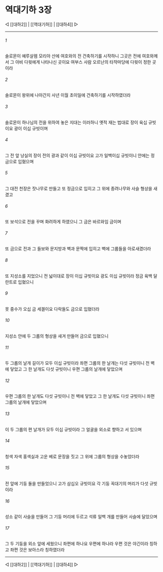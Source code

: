 # 역대기하 3장

◁ [[대하2]] | [[역대기하]] | [[대하4]] ▷
***

###### 1
솔로몬이 예루살렘 모리아 산에 여호와의 전 건축하기를 시작하니 그곳은 전에 여호와께서 그 아비 다윗에게 나타나신 곳이요 여부스 사람 오르난의 타작마당에 다윗이 정한 곳이라

###### 2
솔로몬이 왕위에 나아간지 사년 이월 초이일에 건축하기를 시작하였더라

###### 3
솔로몬이 하나님의 전을 위하여 놓은 지대는 이러하니 옛적 재는 법대로 장이 육십 규빗이요 광이 이십 규빗이며

###### 4
그 전 앞 낭실의 장이 전의 광과 같이 이십 규빗이요 고가 일백이십 규빗이니 안에는 정금으로 입혔으며

###### 5
그 대전 천장은 잣나무로 만들고 또 정금으로 입히고 그 위에 종려나무와 사슬 형상을 새겼고

###### 6
또 보석으로 전을 꾸며 화려하게 하였으니 그 금은 바르와임 금이며

###### 7
또 금으로 전과 그 들보와 문지방과 벽과 문짝에 입히고 벽에 그룹들을 아로새겼더라

###### 8
또 지성소를 지었으니 전 넓이대로 장이 이십 규빗이요 광도 이십 규빗이라 정금 육백 달란트로 입혔으니

###### 9
못 중수가 오십 금 세겔이요 다락들도 금으로 입혔더라

###### 10
지성소 안에 두 그룹의 형상을 새겨 만들어 금으로 입혔으니

###### 11
두 그룹의 날개 길이가 모두 이십 규빗이라 좌편 그룹의 한 날개는 다섯 규빗이니 전 벽에 닿았고 그 한 날개도 다섯 규빗이니 우편 그룹의 날개에 닿았으며

###### 12
우편 그룹의 한 날개도 다섯 규빗이니 전 벽에 닿았고 그 한 날개도 다섯 규빗이니 좌편 그룹의 날개에 닿았으며

###### 13
이 두 그룹의 편 날개가 모두 이십 규빗이라 그 얼굴을 외소로 향하고 서 있으며

###### 14
청색 자색 홍색실과 고운 베로 문장을 짓고 그 위에 그룹의 형상을 수놓았더라

###### 15
전 앞에 기둥 둘을 만들었으니 고가 삼십오 규빗이요 각 기둥 꼭대기의 머리가 다섯 규빗이라

###### 16
성소 같이 사슬을 만들어 그 기둥 머리에 두르고 석류 일백 개를 만들어 사슬에 달았으며

###### 17
그 두 기둥을 외소 앞에 세웠으니 좌편에 하나요 우편에 하나라 우편 것은 야긴이라 칭하고 좌편 것은 보아스라 칭하였더라

***
◁ [[대하2]] | [[역대기하]] | [[대하4]] ▷